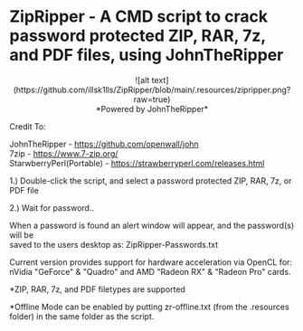 # ZipRipper - A CMD script to crack password protected ZIP, RAR, 7z, and PDF files, using JohnTheRipper

<p align="center">![alt text](https://github.com/illsk1lls/ZipRipper/blob/main/.resources/zipripper.png?raw=true)<br>
*Powered by JohnTheRipper*</p>

Credit To: <br>

JohnTheRipper - <a href="https://github.com/openwall/john">https://github.com/openwall/john</a><br>
7zip - <a href="https://www.7-zip.org/">https://www.7-zip.org/</a><br>
StarwberryPerl(Portable) - <a href="https://strawberryperl.com/releases.html">https://strawberryperl.com/releases.html</a><br>

1.) Double-click the script, and select a password protected ZIP, RAR, 7z, or PDF file<br>

2.) Wait for password..<br>

When a password is found an alert window will appear, and the password(s) will be<br>
saved to the users desktop as: ZipRipper-Passwords.txt

Current version provides support for hardware acceleration via OpenCL for:<br>
nVidia "GeForce" & "Quadro" and AMD "Radeon RX" & "Radeon Pro" cards.<br>

*ZIP, RAR, 7z, and PDF filetypes are supported

*Offline Mode can be enabled by putting zr-offline.txt (from the .resources folder) in the same folder as the script.
